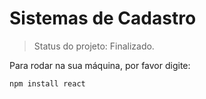 # Sistemas de Cadastro  

> Status do projeto: Finalizado.

Para rodar na sua máquina, por favor digite:

```
npm install react
```
